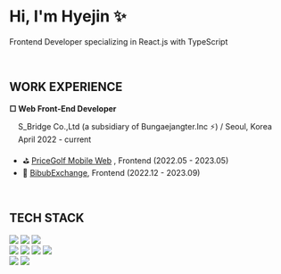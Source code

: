 <h1><b>Hi, I'm Hyejin ✨</b></h1>
<p>Frontend Developer specializing in React.js with TypeScript</p>

<br/>
<h2><b>WORK EXPERIENCE</b></h2>
<b>□ Web Front-End Developer</b>
<p>&nbsp;&nbsp;&nbsp&nbspS_Bridge Co.,Ltd (a subsidiary of Bungaejangter.Inc ⚡️) / Seoul, Korea<br/>&nbsp;&nbsp;&nbsp;&nbsp;April 2022 - current</p>

 <ul> 
<li>⛳️ <a href="https://m.pricegolf.co.kr/" target="_blank" rel="noopener noreferrer">PriceGolf Mobile Web</a> , Frontend (2022.05 - 2023.05)</li>
<li>🚀 <a href="https://bbexchange.notion.site/513dc5fbbd6a4a2da464e76cda23d5a7" target="_blank" rel="noopener noreferrer">BibubExchange</a>, Frontend (2022.12 - 2023.09)</li>
 </ul> 

<br/>
<h2><b>TECH STACK</b></h2>
<section><img src="https://img.shields.io/badge/React-%2361DAFB?style=flat&logo=React&logoColor=%23111111"/>
<img src="https://img.shields.io/badge/Next.js-%23000000?style=flat&logo=Next.js&logoColor=%23fff"/>
<img src="https://img.shields.io/badge/Github-%23181717?style=flat&logo=GitHub&logoColor=%23fff"/></section>

<section>
<img src="https://img.shields.io/badge/TypeScript-%233178C6?style=flat&logo=TypeScript&logoColor=%23fff"/>
<img src="https://img.shields.io/badge/JavaScript-%23F7DF1E?style=flat&logo=JavaScript&logoColor=%23000"/>
<img src="https://img.shields.io/badge/ReactQuery-%23FF4154?style=flat&logo=ReactQuery&logoColor=%23fff"/>
<img src="https://img.shields.io/badge/ReduxToolkit-%23764ABC?style=flat&logo=Redux&logoColor=%23fff"/>
</section>

<section>
<img src="https://img.shields.io/badge/SCSS-%23CC6699?style=flat&logo=Sass&logoColor=%23fff"/>
<img src="https://img.shields.io/badge/Styled%20Components-%23DB7093?style=flat&logo=styled-components&logoColor=%23fff"/>
</section>




